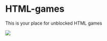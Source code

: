# HTML-games
This is your place for unblocked HTML games

<a href="https://hits.seeyoufarm.com"><img src="https://hits.seeyoufarm.com/api/count/incr/badge.svg?url=https%3A%2F%2Fgithub.com%2FMr-milky-way%2FHTML-games&count_bg=%2379C83D&title_bg=%23555555&icon=&icon_color=%23E7E7E7&title=hits&edge_flat=false"/></a>
